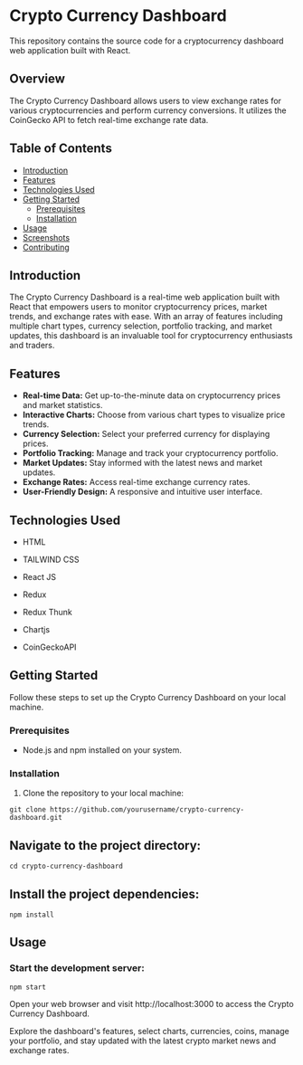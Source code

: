 # Crypto Currency Dashboard

This repository contains the source code for a cryptocurrency dashboard web application built with React.

## Overview

The Crypto Currency Dashboard allows users to view exchange rates for various cryptocurrencies and perform currency conversions. It utilizes the CoinGecko API to fetch real-time exchange rate data.

## Table of Contents
- [Introduction](#introduction)
- [Features](#features)
- [Technologies Used](#technologies-used)
- [Getting Started](#getting-started)
  - [Prerequisites](#prerequisites)
  - [Installation](#installation)
- [Usage](#usage)
- [Screenshots](#screenshots)
- [Contributing](#contributing)


## Introduction
The Crypto Currency Dashboard is a real-time web application built with React that empowers users to monitor cryptocurrency prices, market trends, and exchange rates with ease. With an array of features including multiple chart types, currency selection, portfolio tracking, and market updates, this dashboard is an invaluable tool for cryptocurrency enthusiasts and traders.

## Features
- **Real-time Data:** Get up-to-the-minute data on cryptocurrency prices and market statistics.
- **Interactive Charts:** Choose from various chart types to visualize price trends.
- **Currency Selection:** Select your preferred currency for displaying prices.
- **Portfolio Tracking:** Manage and track your cryptocurrency portfolio.
- **Market Updates:** Stay informed with the latest news and market updates.
- **Exchange Rates:** Access real-time exchange currency rates.
- **User-Friendly Design:** A responsive and intuitive user interface.

## Technologies Used

- HTML

- TAILWIND CSS

- React JS

- Redux

- Redux Thunk

- Chartjs

- CoinGeckoAPI

## Getting Started
Follow these steps to set up the Crypto Currency Dashboard on your local machine.

### Prerequisites
- Node.js and npm installed on your system.

### Installation
1. Clone the repository to your local machine:
```shell
git clone https://github.com/yourusername/crypto-currency-dashboard.git
```
## Navigate to the project directory:

```shell
cd crypto-currency-dashboard
```
## Install the project dependencies:

```shell
npm install
```
## Usage
### Start the development server:

```shell
npm start
```
Open your web browser and visit http://localhost:3000 to access the Crypto Currency Dashboard.

Explore the dashboard's features, select charts, currencies, coins, manage your portfolio, and stay updated with the latest crypto market news and exchange rates.
